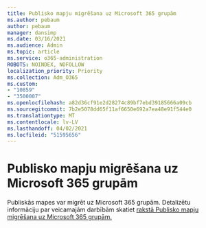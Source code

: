 ```yaml
---
title: Publisko mapju migrēšana uz Microsoft 365 grupām
ms.author: pebaum
author: pebaum
manager: dansimp
ms.date: 03/16/2021
ms.audience: Admin
ms.topic: article
ms.service: o365-administration
ROBOTS: NOINDEX, NOFOLLOW
localization_priority: Priority
ms.collection: Adm_O365
ms.custom:
- "10859"
- "3500007"
ms.openlocfilehash: a82d36cf91e2d28274c89bf7ebd39185666a09cb
ms.sourcegitcommit: 7b2e5078dd65f11af6650e692a7ea48e91f544e0
ms.translationtype: MT
ms.contentlocale: lv-LV
ms.lasthandoff: 04/02/2021
ms.locfileid: "51595656"
---
```

# <a name="migrate-public-folders-to-microsoft-365-groups"></a>Publisko mapju migrēšana uz Microsoft 365 grupām

Publiskās mapes var migrēt uz Microsoft 365 grupām. Detalizētu informāciju par veicamajām darbībām skatiet [rakstā Publisko mapju migrēšana uz Microsoft 365 grupām.](https://aka.ms/PFToM365Group)